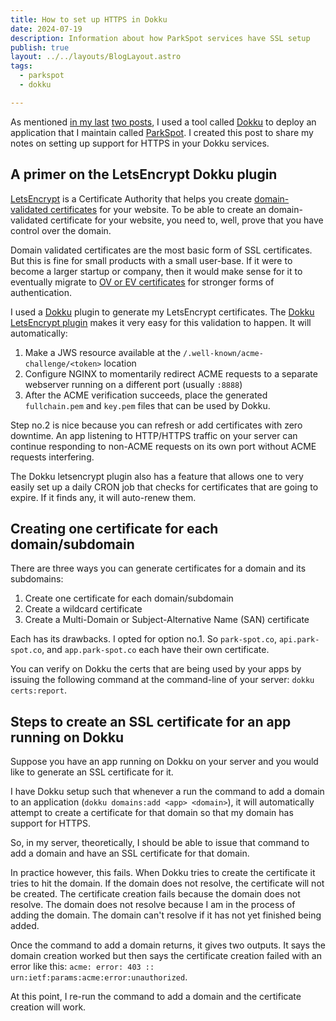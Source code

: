 ```yaml
---
title: How to set up HTTPS in Dokku
date: 2024-07-19
description: Information about how ParkSpot services have SSL setup
publish: true
layout: ../../layouts/BlogLayout.astro
tags:
  - parkspot
  - dokku

---
```


As mentioned [in my last](/posts/what-is-dokku/) [two posts](/posts/how-to-setup-dokku/), I used a tool called [Dokku](https://dokku.com/) to deploy an application that I maintain called [ParkSpot](https://park-spot.co/). I created this post to share my notes on setting up support for HTTPS in your Dokku services.

## A primer on the LetsEncrypt Dokku plugin

[LetsEncrypt](https://letsencrypt.org/) is a Certificate Authority that helps you create [domain-validated certificates](https://en.wikipedia.org/wiki/Domain-validated_certificate) for your website. To be able to create an domain-validated certificate for your website, you need to, well, prove that you have control over the domain.

Domain validated certificates are the most basic form of SSL certificates. But this is fine for small products with a small user-base. If it were to become a larger startup or company, then it would make sense for it to eventually migrate to [OV or EV certificates](https://pkic.org/2013/08/07/what-are-the-different-types-of-ssl-certificates/) for stronger forms of authentication.

I used a [Dokku](https://dokku.com/) plugin to generate my LetsEncrypt certificates. The [Dokku LetsEncrypt plugin](https://github.com/dokku/dokku-letsencrypt) makes it very easy for this validation to happen. It will automatically:

1. Make a JWS resource available at the `/.well-known/acme-challenge/<token>` location
2. Configure NGINX to momentarily redirect ACME requests to a separate webserver running on a different port (usually `:8888`)
3. After the ACME verification succeeds, place the generated `fullchain.pem` and `key.pem` files that can be used by Dokku.

Step no.2 is nice because you can refresh or add certificates with zero downtime. An app listening to HTTP/HTTPS traffic on your server can continue responding to non-ACME requests on its own port without ACME requests interfering.

The Dokku letsencrypt plugin also has a feature that allows one to very easily set up a daily CRON job that checks for certificates that are going to expire. If it finds any, it will auto-renew them.

## Creating one certificate for each domain/subdomain

There are three ways you can generate certificates for a domain and its subdomains:

1. Create one certificate for each domain/subdomain
2. Create a wildcard certificate
3. Create a Multi-Domain or Subject-Alternative Name (SAN) certificate

Each has its drawbacks. I opted for option no.1. So `park-spot.co`, `api.park-spot.co`, and `app.park-spot.co` each have their own certificate.

You can verify on Dokku the certs that are being used by your apps by issuing the following command at the command-line of your server: `dokku certs:report`.

## Steps to create an SSL certificate for an app running on Dokku

Suppose you have an app running on Dokku on your server and you would like to generate an SSL certificate for it.

I have Dokku setup such that whenever a run the command to add a domain to an application (`dokku domains:add <app> <domain>`), it will automatically attempt to create a certificate for that domain so that my domain has support for HTTPS.

So, in my server, theoretically, I should be able to issue that command to add a domain and have an SSL certificate for that domain.

In practice however, this fails. When Dokku tries to create the certificate it tries to hit the domain. If the domain does not resolve, the certificate will not be created. The certificate creation fails because the domain does not resolve. The domain does not resolve because I am in the process of adding the domain. The domain can't resolve if it has not yet finished being added.

Once the command to add a domain returns, it gives two outputs. It says the domain creation worked but then says the certificate creation failed with an error like this: `acme: error: 403 :: urn:ietf:params:acme:error:unauthorized`.

At this point, I re-run the command to add a domain and the certificate creation will work.
